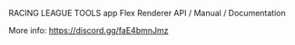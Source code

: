 RACING LEAGUE TOOLS app
Flex Renderer API / Manual / Documentation

More info: https://discord.gg/faE4bmnJmz
